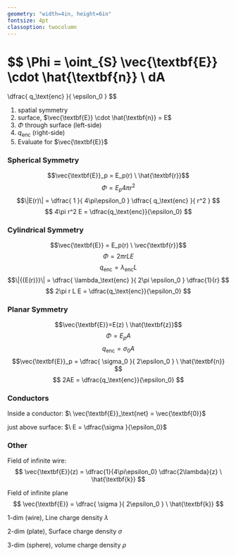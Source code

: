 ```yaml
---
geometry: "width=4in, height=6in"
fontsize: 4pt
classoption: twocolumn 
---
```


$$
\Phi =
\oint_{S}
\vec{\textbf{E}} \cdot \hat{\textbf{n}} \  dA
=
\dfrac{
  q_\text{enc}
}{
  \epsilon_0
}
$$


1. spatial symmetry
2. surface, $\vec{\textbf{E}} \cdot \hat{\textbf{n}} = E$
3. $\Phi$ through surface (left-side)
4. $q_\text{enc}$ (right-side)
5. Evaluate for $\vec{\textbf{E}}$


### Spherical Symmetry

$$\vec{\textbf{E}}_p = E_p(r) \ \hat{\textbf{r}}$$
$$\Phi = E_p 4\pi r^2$$
$$\|E(r)\| =
\dfrac{
  1
}{
  4\pi\epsilon_0
}
\dfrac{
  q_\text{enc}
}{
  r^2
}
$$
$$
4\pi r^2 E = \dfrac{q_\text{enc}}{\epsilon_0}
$$



### Cylindrical Symmetry

$$\vec{\textbf{E}} = E_p(r) \ \vec{\textbf{r}}$$
$$\Phi = 2\pi rLE $$
$$q_\text{enc}=\lambda_\text{enc} L$$
$$\|{{E(r)}}\| = 
\dfrac{
  \lambda_\text{enc} 
}{
  2\pi \epsilon_0 
}
\dfrac{1}{r}
$$
$$
2\pi r L E = \dfrac{q_\text{enc}}{\epsilon_0}
$$


### Planar Symmetry

$$\vec{\textbf{E}}=E(z) \ \hat{\textbf{z}}$$
$$\Phi = E_p A$$
$$q_\text{enc} = \sigma_0 A $$
$$\vec{\textbf{E}}_p = 
\dfrac{
  \sigma_0
}{
  2\epsilon_0
}
\ \hat{\textbf{n}}
$$
$$
2AE = \dfrac{q_\text{enc}}{\epsilon_0}
$$



### Conductors

Inside a conductor:
$\ \vec{\textbf{E}}_\text{net} = \vec{\textbf{0}}$

just above surface: 
$\ E = \dfrac{\sigma
}{\epsilon_0}$



### Other

Field of infinite wire:
$$
\vec{\textbf{E}}(z) = 
\dfrac{1}{4\pi\epsilon_0}
\dfrac{2\lambda}{z} \
\hat{\textbf{k}}
$$

Field of infinite plane
$$ 
\vec{\textbf{E}} = 
\dfrac{
  \sigma
}{
  2\epsilon_0
} \
\hat{\textbf{k}}
$$

1-dim (wire), Line charge density $\lambda$

2-dim (plate), Surface charge density $\sigma$

3-dim (sphere), volume charge density $\rho$




